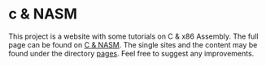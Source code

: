 # c & NASM
This project is a website with some tutorials on C &amp; x86 Assembly. The full page can be found on [C & NASM](https://srv2.mysnet.me).
The single sites and the content may be found under the directory [pages](./pages/). Feel free to suggest any improvements.
